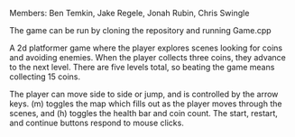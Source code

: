 

Members: Ben Temkin, Jake Regele, Jonah Rubin, Chris Swingle

The game can be run by cloning the repository and running Game.cpp

A 2d platformer game where the player explores scenes looking for coins and avoiding enemies. When the player collects
three coins, they advance to the next level. There are five levels total, so beating the game means
collecting 15 coins. 

The player can move side to side or jump, and is controlled by the arrow keys. (m) toggles the map which fills out as the
player moves through the scenes, and (h) toggles the health bar and coin count. The start, restart, and continue buttons
respond to mouse clicks.
